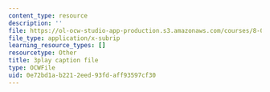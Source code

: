 ```yaml
---
content_type: resource
description: ''
file: https://ol-ocw-studio-app-production.s3.amazonaws.com/courses/8-01sc-classical-mechanics-fall-2016/0e72bd1ab2212eed93fdaff93597cf30_CcJoqITNvh0.srt
file_type: application/x-subrip
learning_resource_types: []
resourcetype: Other
title: 3play caption file
type: OCWFile
uid: 0e72bd1a-b221-2eed-93fd-aff93597cf30
---
```

